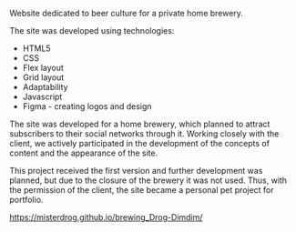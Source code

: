 Website dedicated to beer culture for a private home brewery.

The site was developed using technologies:

- HTML5
- CSS
- Flex layout
- Grid layout
- Adaptability
- Javascript
- Figma - creating logos and design

The site was developed for a home brewery, which planned to attract subscribers to their social networks through it. Working closely with the client, we actively participated in the development of the concepts of content and the appearance of the site.

This project received the first version and further development was planned, but due to the closure of the brewery it was not used. Thus, with the permission of the client, the site became a personal pet project for portfolio.

https://misterdrog.github.io/brewing_Drog-Dimdim/